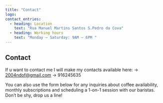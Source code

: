 ```yaml
---
title: "Contact"
logo: 
contact_entries:
  - heading: Location
    text: "Rua Manuel Martins Santos S.Pedro da Cova"
  - heading: Working hours
    text: "Monday – Saturday: 9AM – 6PM "
---
```

 ## Contact

If u want to contact me I will make my contacts available here:
 -> 2004ndof@gmail.com
 -> 916245635


<!-- <h3 class="f4 b lh-title mb2">How can I get…?</h3> -->

You can also use the form below for any inquiries about coffee
availability, monthly subscriptions and scheduling a 1-on-1 session
with our baristas. Don’t be shy, drop us a line!
